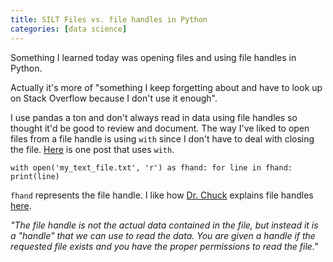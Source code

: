 ```yaml
---
title: SILT Files vs. file handles in Python
categories: [data science]
---
```


Something I learned today was opening files and using file handles in Python. 

Actually it's more of "something I keep forgetting about and have to look up on Stack Overflow because I don't use it enough".

I use pandas a ton and don't always read in data using file handles so thought it'd be good to review and document. The way I've liked to open files from a file handle is using `with` since I don't have to deal with closing the file. [Here](https://stackoverflow.com/questions/40096612/how-do-i-open-a-text-file-in-python) is one post that uses `with`.


`with open('my_text_file.txt', 'r') as fhand:
    for line in fhand:
        print(line)
`

`fhand` represents the file handle. I like how [Dr. Chuck](http://www.dr-chuck.com) explains file handles [here](https://www.py4e.com/html3/07-files).

*"The file handle is not the actual data contained in the file, but instead it is a "handle" that we can use to read the data. You are given a handle if the requested file exists and you have the proper permissions to read the file."*